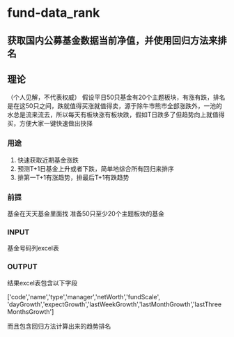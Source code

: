 # fund-data_rank

## 获取国内公募基金数据当前净值，并使用回归方法来排名

## 理论
（个人见解，不代表权威）
假设平日50只基金有20个主题板块，有涨有跌，排名是在这50只之间，跌就值得买涨就值得卖，源于除牛市熊市全部涨跌外，一池的水总是流来流去，所以每天有板块涨有板块跌，假如T日跌多了但趋势向上就值得买，方便大家一键快速做出抉择

### 用途
1. 快速获取近期基金涨跌
2. 预测T+1日基金上升或者下跌，简单地综合所有回归来排序
3. 排第一T+1有涨趋势，排最后T+1有跌趋势

### 前提
基金在天天基金里面找
准备50只至少20个主题板块的基金

### INPUT
基金号码列excel表

### OUTPUT
结果excel表包含以下字段

['code','name','type','manager','netWorth','fundScale',
         'dayGrowth','expectGrowth','lastWeekGrowth','lastMonthGrowth','lastThreeMonthsGrowth']
         
而且包含回归方法计算出来的趋势排名


         
    
